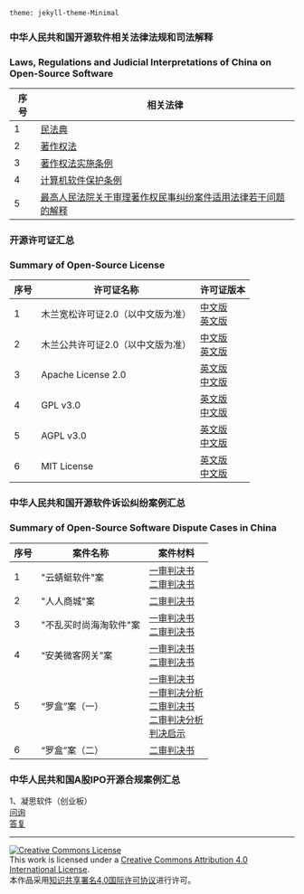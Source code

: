 `theme: jekyll-theme-Minimal`
### 中华人民共和国开源软件相关法律法规和司法解释
### Laws, Regulations and Judicial Interpretations of China on Open-Source Software
|序号|相关法律|
|---|---|
|1|[民法典](./相关法律法规和司法解释/民法典.md)|
|2|[著作权法](./相关法律法规和司法解释/著作权法.md)|
|3|[著作权法实施条例](./相关法律法规和司法解释/著作权法实施条例.md)|
|4|[计算机软件保护条例](./相关法律法规和司法解释/计算机软件保护条例.md)|
|5|[最高人民法院关于审理著作权民事纠纷案件适用法律若干问题的解释](./相关法律法规和司法解释/最高人民法院关于审理著作权民事纠纷案件适用法律若干问题的解释.md)|

### 开源许可证汇总  
### Summary of Open-Source License  
|序号|许可证名称|许可证版本|
|---|---|---|
|1|木兰宽松许可证2.0（以中文版为准）|[中文版](./开源许可证/木兰宽松许可证2.0/中文版.md)<br>[英文版](./开源许可证/木兰宽松许可证2.0/英文版.md)|
|2|木兰公共许可证2.0（以中文版为准）|[中文版](./开源许可证/木兰公共许可证2.0/中文版.md)<br>[英文版](./开源许可证/木兰公共许可证2.0/英文版.md)|
|3|Apache License 2.0|[英文版](./开源许可证/ApacheLicense2.0/英文版.md)<br>[中文版](./开源许可证/ApacheLicense2.0/中文版.md)|
|4|GPL v3.0|[英文版](./开源许可证/GPLv3.0/英文版.md)<br>[中文版](./开源许可证/GPLv3.0/中文版.md)|
|5|AGPL v3.0|[英文版](./开源许可证/AGPLv3.0/英文版.md)<br>[中文版](./开源许可证/AGPLv3.0/中文版.md)|
|6|MIT License|[英文版](./开源许可证/MITLicense/英文版.md)<br>[中文版](./开源许可证/MITLicense/中文版.md)|

### 中华人民共和国开源软件诉讼纠纷案例汇总  
### Summary of Open-Source Software Dispute Cases in China  
|序号|案件名称|案件材料|
|---|---|---|
|1|"云蜻蜓软件"案|[一审判决书](./以案释法/“云蜻蜓软件”案/一审判决书.md)<br>[二审判决书](./以案释法/“云蜻蜓软件”案/二审判决书.md)|
|2|"人人商城"案|[二审判决书](./以案释法/“人人商城”案/二审判决书.md)|
|3|"不乱买时尚海淘软件"案|[一审判决书](./以案释法/“不乱买时尚海淘软件”案/一审判决书.md)<br>[二审判决书](./以案释法/“不乱买时尚海淘软件”案/二审判决书.md)|
|4|“安美微客网关”案|[一审判决书](./以案释法/“安美微客网关”案/一审判决书.md)<br>[二审判决书](./以案释法/“安美微客网关”案/二审判决书.md)|
|5|“罗盒”案（一）|[一审判决书](./以案释法/“罗盒”案（一）/一审判决书.md)<br>[一审判决分析](./以案释法/“罗盒”案（一）/一审判决分析.md)<br>[二审判决书](./以案释法/“罗盒”案（一）/二审判决书.md)<br>[二审判决分析](./以案释法/“罗盒”案（一）/二审判决分析.md)<br>[判决启示](./以案释法/“罗盒”案（一）/判决启示.md)|
|6|“罗盒”案（二）|[二审判决书](./以案释法/“罗盒”案（二）/二审判决书.md)|

### 中华人民共和国A股IPO开源合规案例汇总
1、凝思软件（创业板）  
[问询](./A股IPO开源合规案例/凝思软件/问询.md)  
[答复](./A股IPO开源合规案例/凝思软件/答复.md)  

***
<a rel="license" href="http://creativecommons.org/licenses/by/4.0/"><img alt="Creative Commons License" style="border-width:0" src="https://i.creativecommons.org/l/by/4.0/88x31.png" /></a><br />This work is licensed under a <a rel="license" href="http://creativecommons.org/licenses/by/4.0/">Creative Commons Attribution 4.0 International License</a>.<br />本作品采用<a rel="license" href="https://creativecommons.org/licenses/by/4.0/deed.zh">知识共享署名4.0国际许可协议</a>进行许可。
